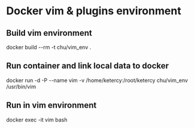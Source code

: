 # Docker vim & plugins environment

## Build vim environment
docker build --rm -t chu/vim_env .

## Run container and link local data to docker
docker run -d -P --name vim -v /home/ketercy:/root/ketercy chu/vim_env /usr/bin/vim
## Run in vim environment
docker exec -it vim bash
